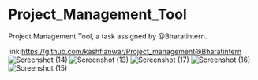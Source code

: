# Project_Management_Tool
Project Management Tool, a task assigned by @Bharatintern.

link:https://github.com/kashfianwar/Project_management@Bharatintern
![Screenshot (14)](https://github.com/kashfianwar/Bharatintern_tasks/assets/118537239/6af8f31f-0430-4bed-b6b6-916e20c579db)
![Screenshot (13)](https://github.com/kashfianwar/Bharatintern_tasks/assets/118537239/25096bc0-fa86-4002-bd7d-001c26b8ae2f)
![Screenshot (17)](https://github.com/kashfianwar/Bharatintern_tasks/assets/118537239/301bded7-25b3-4e6e-844a-122d61b44b1e)
![Screenshot (16)](https://github.com/kashfianwar/Bharatintern_tasks/assets/118537239/032bccd1-d469-45c2-955f-928fc360b292)
![Screenshot (15)](https://github.com/kashfianwar/Bharatintern_tasks/assets/118537239/1c71006c-a854-4f7e-9807-50492c019412)
